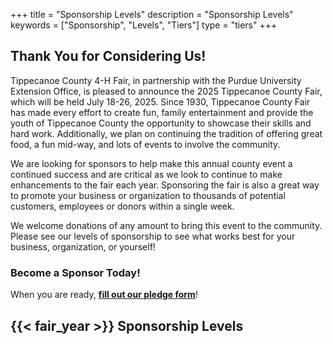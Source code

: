 +++
title = "Sponsorship Levels"
description = "Sponsorship Levels"
keywords = ["Sponsorship", "Levels", "Tiers"]
type = "tiers"
+++

## Thank You for Considering Us!

Tippecanoe County 4-H Fair, in partnership with the Purdue University Extension Office, is pleased to announce the 2025 Tippecanoe County Fair, which will be held July 18-26, 2025. Since 1930, Tippecanoe County Fair has made every effort to create fun, family entertainment and provide the youth of Tippecanoe County the opportunity to showcase their skills and hard work. Additionally, we plan on continuing the tradition of offering great food, a fun mid-way, and lots of events to involve the community.

We are looking for sponsors to help make this annual county event a continued success and are critical as we look to continue to make enhancements to the fair each year. Sponsoring the fair is also a great way to promote your business or organization to thousands of potential customers, employees or donors within a single week.

We welcome donations of any amount to bring this event to the community. Please see our levels of sponsorship to see what works best for your business, organization, or yourself!

### Become a Sponsor Today!

When you are ready, **[fill out our pledge form](/sponsorship/form)**!

## {{< fair_year >}} Sponsorship Levels
